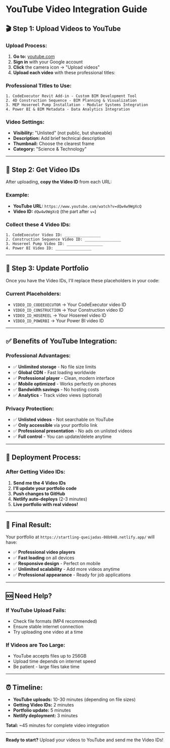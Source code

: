# YouTube Video Integration Guide

## 🎬 **Step 1: Upload Videos to YouTube**

### **Upload Process:**
1. **Go to:** [youtube.com](https://youtube.com)
2. **Sign in** with your Google account
3. **Click** the camera icon → "Upload videos"
4. **Upload each video** with these professional titles:

### **Professional Titles to Use:**
```
1. CodeExecutor Revit Add-in - Custom BIM Development Tool
2. 4D Construction Sequence - BIM Planning & Visualization  
3. MEP Hosereel Pump Installation - Modular Systems Integration
4. Power BI & BIM Metadata - Data Analytics Integration
```

### **Video Settings:**
- **Visibility:** "Unlisted" (not public, but shareable)
- **Description:** Add brief technical description
- **Thumbnail:** Choose the clearest frame
- **Category:** "Science & Technology"

---

## 🔗 **Step 2: Get Video IDs**

After uploading, **copy the Video ID** from each URL:

### **Example:**
- **YouTube URL:** `https://www.youtube.com/watch?v=dQw4w9WgXcQ`
- **Video ID:** `dQw4w9WgXcQ` (the part after `v=`)

### **Collect these 4 Video IDs:**
```
1. CodeExecutor Video ID: ________________
2. Construction Sequence Video ID: ________________  
3. Hosereel Pump Video ID: ________________
4. Power BI Video ID: ________________
```

---

## 🔧 **Step 3: Update Portfolio**

Once you have the Video IDs, I'll replace these placeholders in your code:

### **Current Placeholders:**
- `VIDEO_ID_CODEEXECUTOR` → Your CodeExecutor video ID
- `VIDEO_ID_CONSTRUCTION` → Your Construction video ID  
- `VIDEO_ID_HOSEREEL` → Your Hosereel video ID
- `VIDEO_ID_POWERBI` → Your Power BI video ID

---

## ✅ **Benefits of YouTube Integration:**

### **Professional Advantages:**
- ✅ **Unlimited storage** - No file size limits
- ✅ **Global CDN** - Fast loading worldwide
- ✅ **Professional player** - Clean, modern interface
- ✅ **Mobile optimized** - Works perfectly on phones
- ✅ **Bandwidth savings** - No hosting costs
- ✅ **Analytics** - Track video views (optional)

### **Privacy Protection:**
- ✅ **Unlisted videos** - Not searchable on YouTube
- ✅ **Only accessible** via your portfolio link
- ✅ **Professional presentation** - No ads on unlisted videos
- ✅ **Full control** - You can update/delete anytime

---

## 🚀 **Deployment Process:**

### **After Getting Video IDs:**
1. **Send me the 4 Video IDs**
2. **I'll update your portfolio code**
3. **Push changes to GitHub**
4. **Netlify auto-deploys** (2-3 minutes)
5. **Live portfolio with real videos!**

---

## 📱 **Final Result:**

Your portfolio at `https://startling-queijadas-08b948.netlify.app/` will have:

- ✅ **Professional video players** 
- ✅ **Fast loading** on all devices
- ✅ **Responsive design** - Perfect on mobile
- ✅ **Unlimited scalability** - Add more videos anytime
- ✅ **Professional appearance** - Ready for job applications

---

## 🆘 **Need Help?**

### **If YouTube Upload Fails:**
- Check file formats (MP4 recommended)
- Ensure stable internet connection
- Try uploading one video at a time

### **If Videos are Too Large:**
- YouTube accepts files up to 256GB
- Upload time depends on internet speed
- Be patient - large files take time

---

## ⏰ **Timeline:**

- **YouTube uploads:** 10-30 minutes (depending on file sizes)
- **Getting Video IDs:** 2 minutes
- **Portfolio update:** 5 minutes  
- **Netlify deployment:** 3 minutes

**Total:** ~45 minutes for complete video integration

---

**Ready to start?** Upload your videos to YouTube and send me the Video IDs!
